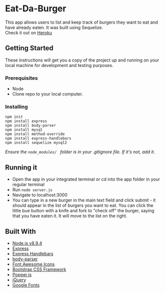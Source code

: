 # Eat-Da-Burger
This app allows users to list and keep track of burgers they want to eat and have already eaten. It was built using Sequelize.<br>
Check it out on <a href="https://bharris-eat-da-burger-sequel.herokuapp.com/">Heroku</a>

## Getting Started 
These instructions will get you a copy of the project up and running on your local machine for development and testing purposes. 

### Prerequisites
* Node
* Clone repo to your local computer. 

### Installing
```
npm init 
npm install express
npm install body-parser
npm install mysql
npm install method-override
npm install express-handlebars
npm install sequelize mysql2
```
*Ensure the ```node_modules/ ``` folder is in your .gitignore file. If it's not, add it.*

## Running it
* Open the app in your integrated terminal or cd into the app folder in your regular terminal
* Run ```node server.js```
* Navigate to localhost:3000
* You can type in a new burger in the main text field and click submit - it should appear in the list of burgers you want to eat. You can click the little bue button with a knife and fork to "check off" the burger, saying that you have eaten it. It will move to the list on the right. 

## Built With
* <a href="https://nodejs.org/en/">Node.js v8.9.4</a>
* <a href="https://www.npmjs.com/package/express">Express</a>
* <a href="https://www.npmjs.com/package/express-handlebars-sections">Express Handlebars</a>
* <a href="https://www.npmjs.com/package/body-parser">body-parser</a>
* <a href="https://fontawesome.com/">Font Awesome Icons</a>
* <a href="https://getbootstrap.com/">Bootstrap CSS Framework</a>
* <a href="https://popper.js.org/">Popper.js</a>
* <a href="http://jquery.com/">jQuery</a>
* <a href="https://fonts.google.com/">Google Fonts</a>



